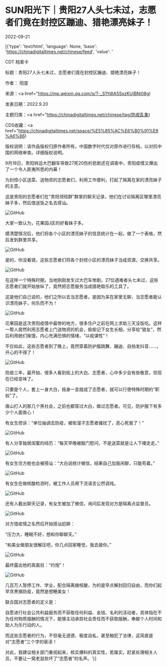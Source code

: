 # SUN阳光下｜贵阳27人头七未过，志愿者们竟在封控区蹦迪、猎艳漂亮妹子！

2022-09-21

[{'type': 'text/html', 'language': None, 'base': 'https://chinadigitaltimes.net/chinese/feed', 'value': '

CDT 档案卡

标题：贵阳27人头七未过，志愿者们竟在封控区蹦迪、猎艳漂亮妹子！

作者： 阳度

来源：<a href="https://mp.weixin.qq.com/s/T-_S1YdtA5SszKUjBNi08g)

发表日期：2022.9.20

主题归类：<a href="https://chinadigitaltimes.net/chinese/tag/防疫乱象)

CDS收藏：<a href="https://chinadigitaltimes.net/space/%E5%85%AC%E6%B0%91%E9%A6%86)

版权说明：该作品版权归原作者所有。中国数字时代仅对原作进行存档，以对抗中国的网络审查。详细版权说明。





9月18日，贵阳转运大巴翻车导致27死20伤的悲剧还在调查中，贵阳疫情又爆出了一个令人匪夷所思的内幕！

为封控小区送菜、送物资的志愿者们，利用工作便利，打起了隔离在家的漂亮妹子的主意。

这是贵阳的志愿者们在“贵阳领班群”群里的聊天记录，他们在讨论隔离区哪里漂亮妹子多，然后借送饭之名去搭讪。

![GitHub](https://chinadigitaltimes.net/chinese/files/2022/09/post-687360-632acb444c638.png)

大家一致认为，花果园J区的好看妹子多。

摸清楚情况后，他们将各个小区的漂亮妹子的信息统计在一起，做了一个表格，然后发到群里共享。

![GitHub](https://chinadigitaltimes.net/chinese/files/2022/09/post-687360-632acb445a34e.png)

是的，你没看错，这些志愿者们将各个封控小区的漂亮妹子当成资源，交换共享。

![GitHub](https://chinadigitaltimes.net/chinese/files/2022/09/post-687360-632acb44688d5.png)

在这样一个特殊时期，当地刚刚发生过大巴车惨剧，27位遇难者头七未过，这些志愿者们就开始放纵了，竟然把志愿服务当成猎艳取乐的工具了。

这是他们自己说的，他们之所以去当志愿者，是因为呆在家里无聊，当志愿者能认识漂亮妹子，何乐而不为！

![GitHub](https://chinadigitaltimes.net/chinese/files/2022/09/post-687360-632acb44762bf.png)

花果园是这次贵阳疫情中最惨的地方，很多住户之前在网上求助三天没饭吃。这样一帮人居然利用志愿者上门送物资的机会，偷偷记下女生长相，分享给“狼友”，然后利用她们挨饿，内心充满恐惧的情绪，“以疫谋性”！

不仅如此，这些志愿者到了晚上，竟然穿着防护服跳舞、蹦迪、自拍发抖音……，开心的不得了！

![GitHub](https://chinadigitaltimes.net/chinese/files/2022/09/post-687360-632acb448117f.)

防疫三年，最开始，很多人看到街上的大白、志愿者，心中多少会有些敬意，但现在已经变味了。

只要是个人，套上一身大白，摇身一变就成了志愿者，就可以行使特殊时期的“职权”了。

唐山打人的那几个黑社会，之前也都穿过大白，做过志愿者。可见，防护服下有多少个人面兽心！

有女生控诉：“单位抽调去防疫，被街溜子志愿者骚扰了，恶心死我了！”

![GitHub](https://chinadigitaltimes.net/chinese/files/2022/09/post-687360-632acb448e70c.png)

有人分享独居闺蜜的经历：“每天早晚被敲门慰问，不是送菜就是让人下楼走走。”

![GitHub](https://chinadigitaltimes.net/chinese/files/2022/09/post-687360-632acb44974eb.png)

有女生住方舱也会被搭讪：“大白说统计微信，结果自己加我闲聊，只能苟着。”

![GitHub](https://chinadigitaltimes.net/chinese/files/2022/09/post-687360-632acb44a0933.png)

有女生在做核酸检测时，被工作人员用下流语言公然调戏。

![GitHub](https://chinadigitaltimes.net/chinese/files/2022/09/post-687360-632acb44b94c6.png)

还有人截出聊天记录，有女生被加了微信，询问后发现对方是隔离点监督员。

![GitHub](https://chinadigitaltimes.net/chinese/files/2022/09/post-687360-632acb44c357e.)

对方借疫情之名然后开始搭讪尬聊：

“压力大，睡眠不好，想和你聊聊天。”

“和美女做朋友很解压吧，你几点回家睡觉，我去接你。”

![GitHub](https://chinadigitaltimes.net/chinese/files/2022/09/post-687360-632acb44cde3a.)

最终露出他的真面目：“约炮”！

![GitHub](https://chinadigitaltimes.net/chinese/files/2022/09/post-687360-632acb44d8cb0.)

几百万人暂停工作、学业，配合隔离做核酸，为的是早点解封回归自由，而你们起早贪黑搞防疫，竟然是想睡美女！

联合国对志愿者的定义是：

自愿进行社会公共利益服务而不获取任何利益、金钱、名利的活动者，具体指在不为任何物质报酬的情况下，能够主动承担社会责任而不获取报酬，奉献个人时间和助人为乐行动的人。

而这些志愿者的行为，不但毫无道德、极度自私，甚至触犯了法律，这简直是对“志愿者”三个字的亵渎！

对此，我建议相关部门重视起来，核实爆料的真实性，若属实，赶紧处理相关人员，不要让一窝老鼠败坏了“志愿者”的名声。'}]